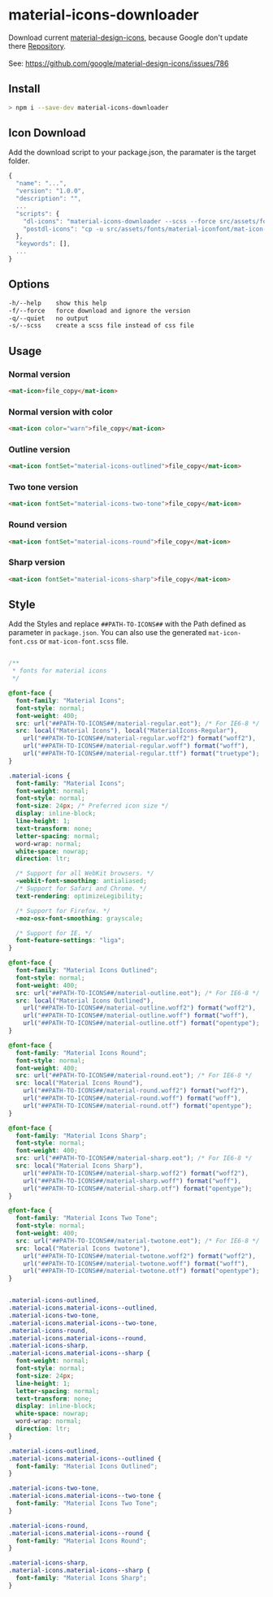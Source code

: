# material-icons-downloader
Download current [material-design-icons](https://material.io/resources/icons/), because Google don't update there [Repository](https://github.com/google/material-design-icons).<br><br>
See: 
https://github.com/google/material-design-icons/issues/786



## Install

```bash
> npm i --save-dev material-icons-downloader
```

## Icon Download

Add the download script to your package.json, the paramater is the target folder.

```js
{
  "name": "...",
  "version": "1.0.0",
  "description": "",
  ...
  "scripts": {
    "dl-icons": "material-icons-downloader --scss --force src/assets/fonts/material-iconfont",
    "postdl-icons": "cp -u src/assets/fonts/material-iconfont/mat-icon-font.scss src/scss/mat-icon-font.scss"
  },
  "keywords": [],
  ...
}
```

## Options

```bash
-h/--help    show this help
-f/--force   force download and ignore the version
-q/--quiet   no output
-s/--scss    create a scss file instead of css file
```

## Usage

### Normal version
```html
<mat-icon>file_copy</mat-icon>
```
### Normal version with color
```html
<mat-icon color="warn">file_copy</mat-icon>
```
### Outline version
```html
<mat-icon fontSet="material-icons-outlined">file_copy</mat-icon>
```
### Two tone version
```html
<mat-icon fontSet="material-icons-two-tone">file_copy</mat-icon>
```

### Round version
```html
<mat-icon fontSet="material-icons-round">file_copy</mat-icon>
```

### Sharp version
```html
<mat-icon fontSet="material-icons-sharp">file_copy</mat-icon>
```

## Style
Add the Styles and replace `##PATH-TO-ICONS##` with the Path defined as parameter in `package.json`. You can also use the generated `mat-icon-font.css` or `mat-icon-font.scss` file.

```css

/**
 * fonts for material icons
 */

@font-face {
  font-family: "Material Icons";
  font-style: normal;
  font-weight: 400;
  src: url("##PATH-TO-ICONS##/material-regular.eot"); /* For IE6-8 */
  src: local("Material Icons"), local("MaterialIcons-Regular"),
    url("##PATH-TO-ICONS##/material-regular.woff2") format("woff2"),
    url("##PATH-TO-ICONS##/material-regular.woff") format("woff"),
    url("##PATH-TO-ICONS##/material-regular.ttf") format("truetype");
}

.material-icons {
  font-family: "Material Icons";
  font-weight: normal;
  font-style: normal;
  font-size: 24px; /* Preferred icon size */
  display: inline-block;
  line-height: 1;
  text-transform: none;
  letter-spacing: normal;
  word-wrap: normal;
  white-space: nowrap;
  direction: ltr;

  /* Support for all WebKit browsers. */
  -webkit-font-smoothing: antialiased;
  /* Support for Safari and Chrome. */
  text-rendering: optimizeLegibility;

  /* Support for Firefox. */
  -moz-osx-font-smoothing: grayscale;

  /* Support for IE. */
  font-feature-settings: "liga";
}

@font-face {
  font-family: "Material Icons Outlined";
  font-style: normal;
  font-weight: 400;
  src: url("##PATH-TO-ICONS##/material-outline.eot"); /* For IE6-8 */
  src: local("Material Icons Outlined"),
    url("##PATH-TO-ICONS##/material-outline.woff2") format("woff2"),
    url("##PATH-TO-ICONS##/material-outline.woff") format("woff"),
    url("##PATH-TO-ICONS##/material-outline.otf") format("opentype");
}

@font-face {
  font-family: "Material Icons Round";
  font-style: normal;
  font-weight: 400;
  src: url("##PATH-TO-ICONS##/material-round.eot"); /* For IE6-8 */
  src: local("Material Icons Round"),
    url("##PATH-TO-ICONS##/material-round.woff2") format("woff2"),
    url("##PATH-TO-ICONS##/material-round.woff") format("woff"),
    url("##PATH-TO-ICONS##/material-round.otf") format("opentype");
}

@font-face {
  font-family: "Material Icons Sharp";
  font-style: normal;
  font-weight: 400;
  src: url("##PATH-TO-ICONS##/material-sharp.eot"); /* For IE6-8 */
  src: local("Material Icons Sharp"),
    url("##PATH-TO-ICONS##/material-sharp.woff2") format("woff2"),
    url("##PATH-TO-ICONS##/material-sharp.woff") format("woff"),
    url("##PATH-TO-ICONS##/material-sharp.otf") format("opentype");
}

@font-face {
  font-family: "Material Icons Two Tone";
  font-style: normal;
  font-weight: 400;
  src: url("##PATH-TO-ICONS##/material-twotone.eot"); /* For IE6-8 */
  src: local("Material Icons twotone"),
    url("##PATH-TO-ICONS##/material-twotone.woff2") format("woff2"),
    url("##PATH-TO-ICONS##/material-twotone.woff") format("woff"),
    url("##PATH-TO-ICONS##/material-twotone.otf") format("opentype");
}


.material-icons-outlined,
.material-icons.material-icons--outlined,
.material-icons-two-tone,
.material-icons.material-icons--two-tone,
.material-icons-round,
.material-icons.material-icons--round,
.material-icons-sharp,
.material-icons.material-icons--sharp {
  font-weight: normal;
  font-style: normal;
  font-size: 24px;
  line-height: 1;
  letter-spacing: normal;
  text-transform: none;
  display: inline-block;
  white-space: nowrap;
  word-wrap: normal;
  direction: ltr;
}

.material-icons-outlined,
.material-icons.material-icons--outlined {
  font-family: "Material Icons Outlined";
}

.material-icons-two-tone,
.material-icons.material-icons--two-tone {
  font-family: "Material Icons Two Tone";
}

.material-icons-round,
.material-icons.material-icons--round {
  font-family: "Material Icons Round";
}

.material-icons-sharp,
.material-icons.material-icons--sharp {
  font-family: "Material Icons Sharp";
}

```